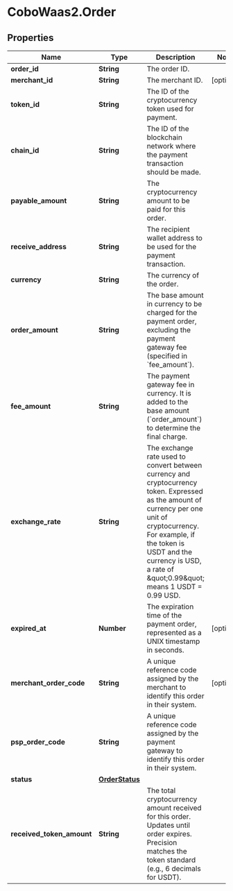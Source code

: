 # CoboWaas2.Order

## Properties

Name | Type | Description | Notes
------------ | ------------- | ------------- | -------------
**order_id** | **String** | The order ID. | 
**merchant_id** | **String** | The merchant ID. | [optional] 
**token_id** | **String** | The ID of the cryptocurrency token used for payment. | 
**chain_id** | **String** | The ID of the blockchain network where the payment transaction should be made. | 
**payable_amount** | **String** | The cryptocurrency amount to be paid for this order. | 
**receive_address** | **String** | The recipient wallet address to be used for the payment transaction. | 
**currency** | **String** | The currency of the order. | 
**order_amount** | **String** | The base amount in currency to be charged for the payment order, excluding the payment gateway fee (specified in &#x60;fee_amount&#x60;). | 
**fee_amount** | **String** | The payment gateway fee in currency. It is added to the base amount (&#x60;order_amount&#x60;) to determine the final charge. | 
**exchange_rate** | **String** | The exchange rate used to convert between currency and cryptocurrency token. Expressed as the amount of currency per one unit of cryptocurrency. For example, if the token is USDT and the currency is USD, a rate of \&quot;0.99\&quot; means 1 USDT &#x3D; 0.99 USD. | 
**expired_at** | **Number** | The expiration time of the payment order, represented as a UNIX timestamp in seconds. | [optional] 
**merchant_order_code** | **String** | A unique reference code assigned by the merchant to identify this order in their system. | [optional] 
**psp_order_code** | **String** | A unique reference code assigned by the payment gateway to identify this order in their system. | 
**status** | [**OrderStatus**](OrderStatus.md) |  | 
**received_token_amount** | **String** | The total cryptocurrency amount received for this order. Updates until order expires. Precision matches the token standard (e.g., 6 decimals for USDT). | 


